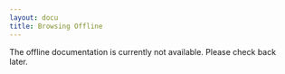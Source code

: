 ```yaml
---
layout: docu
title: Browsing Offline
---
```


The offline documentation is currently not available. Please check back later.
<!--
You can browse the DuckDB documentation offline in the following formats:

* [Single Markdown file](/duckdb-docs.md) (approx. 4 MB)

* [PDF file](/duckdb-docs.pdf) (approx. 15 MB)

* [Website packaged in a ZIP file](/duckdb-docs.zip) (approx. 50 MB). To browse the website locally, decompress the package, navigate to the `duckdb-docs` directory, and run:

  ```batch
  python -m http.server
  ```

  Then, connect to <http://localhost:8000/>.
-->
